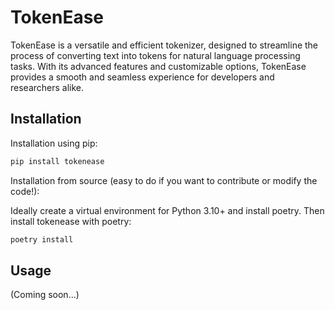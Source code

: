 # TokenEase
TokenEase is a versatile and efficient tokenizer, designed to streamline the process of converting text into tokens for natural language processing tasks. With its advanced features and customizable options, TokenEase provides a smooth and seamless experience for developers and researchers alike.

## Installation
Installation using pip:
    
```bash
pip install tokenease
```

Installation from source (easy to do if you want to contribute or modify the code!):

Ideally create a virtual environment for Python 3.10+ and install poetry. Then install tokenease with poetry:

```bash
poetry install
```

## Usage
(Coming soon...)